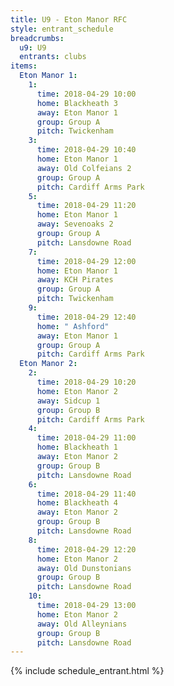 ```yaml
---
title: U9 - Eton Manor RFC
style: entrant_schedule
breadcrumbs:
  u9: U9
  entrants: clubs
items:
  Eton Manor 1:
    1:
      time: 2018-04-29 10:00
      home: Blackheath 3
      away: Eton Manor 1
      group: Group A
      pitch: Twickenham
    3:
      time: 2018-04-29 10:40
      home: Eton Manor 1
      away: Old Colfeians 2
      group: Group A
      pitch: Cardiff Arms Park
    5:
      time: 2018-04-29 11:20
      home: Eton Manor 1
      away: Sevenoaks 2
      group: Group A
      pitch: Lansdowne Road
    7:
      time: 2018-04-29 12:00
      home: Eton Manor 1
      away: KCH Pirates
      group: Group A
      pitch: Twickenham
    9:
      time: 2018-04-29 12:40
      home: " Ashford"
      away: Eton Manor 1
      group: Group A
      pitch: Cardiff Arms Park
  Eton Manor 2:
    2:
      time: 2018-04-29 10:20
      home: Eton Manor 2
      away: Sidcup 1
      group: Group B
      pitch: Cardiff Arms Park
    4:
      time: 2018-04-29 11:00
      home: Blackheath 1
      away: Eton Manor 2
      group: Group B
      pitch: Lansdowne Road
    6:
      time: 2018-04-29 11:40
      home: Blackheath 4
      away: Eton Manor 2
      group: Group B
      pitch: Lansdowne Road
    8:
      time: 2018-04-29 12:20
      home: Eton Manor 2
      away: Old Dunstonians
      group: Group B
      pitch: Lansdowne Road
    10:
      time: 2018-04-29 13:00
      home: Eton Manor 2
      away: Old Alleynians
      group: Group B
      pitch: Lansdowne Road
---
```


{% include schedule_entrant.html %}
